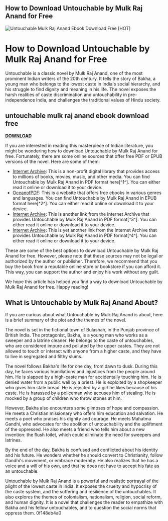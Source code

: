 ## How to Download Untouchable by Mulk Raj Anand for Free

 
![Untouchable Mulk Raj Anand Ebook Download Free \[HOT\]](https://encrypted-tbn1.gstatic.com/images?q=tbn:ANd9GcSVXyGuSdhxEofuLU9Tqd6__mG_RE7Or9U-xjVe_j2rYttUFBAnk3zfA9uT)

 
# How to Download Untouchable by Mulk Raj Anand for Free
 
Untouchable is a classic novel by Mulk Raj Anand, one of the most prominent Indian writers of the 20th century. It tells the story of Bakha, a young man who belongs to the lowest caste in India's social hierarchy, and his struggle to find dignity and meaning in his life. The novel exposes the harsh realities of caste discrimination and untouchability in pre-independence India, and challenges the traditional values of Hindu society.
 
## untouchable mulk raj anand ebook download free


[**DOWNLOAD**](https://www.google.com/url?q=https%3A%2F%2Fgeags.com%2F2tLteg&sa=D&sntz=1&usg=AOvVaw01mRePu0yZ4cw0x72Tr5O2)

 
If you are interested in reading this masterpiece of Indian literature, you might be wondering how to download Untouchable by Mulk Raj Anand for free. Fortunately, there are some online sources that offer free PDF or EPUB versions of the novel. Here are some of them:
 
- [Internet Archive](https://archive.org/details/in.ernet.dli.2015.268642): This is a non-profit digital library that provides access to millions of books, movies, music, and other media. You can find Untouchable by Mulk Raj Anand in PDF format here[^1^]. You can either read it online or download it to your device.
- [OceanofPDF](https://oceanofpdf.com/authors/mulk-raj-anand/pdf-epub-untouchable-by-mulk-raj-anand-download/): This is a website that offers free ebooks in various genres and languages. You can find Untouchable by Mulk Raj Anand in EPUB format here[^2^]. You can either read it online or download it to your device.
- [Internet Archive](https://archive.org/details/in.ernet.dli.2015.264809): This is another link from the Internet Archive that provides Untouchable by Mulk Raj Anand in PDF format[^3^]. You can either read it online or download it to your device.
- [Internet Archive](https://archive.org/details/dli.ernet.242503): This is yet another link from the Internet Archive that provides Untouchable by Mulk Raj Anand in PDF format[^4^]. You can either read it online or download it to your device.

These are some of the best options to download Untouchable by Mulk Raj Anand for free. However, please note that these sources may not be legal or authorized by the author or publisher. Therefore, we recommend that you buy the book from a reputable online store or bookstore if you can afford it. This way, you can support the author and enjoy his work without any guilt.
 
We hope this article has helped you find a way to download Untouchable by Mulk Raj Anand for free. Happy reading!
  
## What is Untouchable by Mulk Raj Anand About?
 
If you are curious about what Untouchable by Mulk Raj Anand is about, here is a brief summary of the plot and the themes of the novel.
 
The novel is set in the fictional town of Bulashah, in the Punjab province of British India. The protagonist, Bakha, is a young man who works as a sweeper and a latrine cleaner. He belongs to the caste of untouchables, who are considered impure and polluted by the upper castes. They are not allowed to touch or interact with anyone from a higher caste, and they have to live in segregated and filthy slums.
 
The novel follows Bakha's life for one day, from dawn to dusk. During this day, he faces various humiliations and injustices from the people around him. He is slapped by a high-caste man for accidentally touching him. He is denied water from a public well by a priest. He is exploited by a shopkeeper who gives him stale bread. He is rejected by a girl he likes because of his caste. He is harassed by a policeman who accuses him of stealing. He is mocked by a group of children who throw stones at him.
 
However, Bakha also encounters some glimpses of hope and compassion. He meets a Christian missionary who offers him education and salvation. He meets a poet who praises his dignity and courage. He meets Mahatma Gandhi, who advocates for the abolition of untouchability and the upliftment of the oppressed. He also meets a friend who tells him about a new invention: the flush toilet, which could eliminate the need for sweepers and latrines.
 
By the end of the day, Bakha is confused and conflicted about his identity and his future. He wonders whether he should convert to Christianity, follow Gandhi's movement, or embrace modernity. He also realizes that he has a voice and a will of his own, and that he does not have to accept his fate as an untouchable.
 
Untouchable by Mulk Raj Anand is a powerful and realistic portrayal of the plight of the lowest caste in India. It exposes the cruelty and hypocrisy of the caste system, and the suffering and resilience of the untouchables. It also explores the themes of colonialism, nationalism, religion, social reform, and human dignity. It is a novel that challenges the reader to empathize with Bakha and his fellow untouchables, and to question the social norms that oppress them.
 0f148eb4a0
